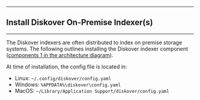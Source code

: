 ___
## <a id=“install_indexers_on_prem”></a> Install Diskover On-Premise Indexer(s)
___

The Diskover indexers are often distributed to index on premise storage systems. The following outlines installing the Diskover indexer component ([components 1 in the architecture diagram](#architecture_diagram)).

At time of installation, the config file is located in:
-  Linux:  `~/.config/diskover/config.yaml`
-  Windows:  `%APPDATA%\diskover\config.yaml`
-  MacOS:  `~/Library/Application Support/diskover/config.yaml`
